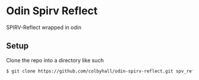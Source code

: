 # Odin Spirv Reflect
SPIRV-Reflect wrapped in odin

## Setup
Clone the repo into a directory like such
```sh
$ git clone https://github.com/colbyhall/odin-spirv-reflect.git spv_reflect
```
